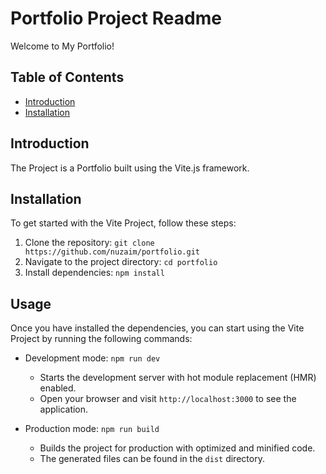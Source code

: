 # Portfolio Project Readme

Welcome to My Portfolio! 

## Table of Contents
- [Introduction](#introduction)
- [Installation](#installation)

## Introduction
The Project is a Portfolio built using the Vite.js framework.

## Installation
To get started with the Vite Project, follow these steps:

1. Clone the repository: `git clone https://github.com/nuzaim/portfolio.git`
2. Navigate to the project directory: `cd portfolio`
3. Install dependencies: `npm install`

## Usage
Once you have installed the dependencies, you can start using the Vite Project by running the following commands:

- Development mode: `npm run dev`
  - Starts the development server with hot module replacement (HMR) enabled.
  - Open your browser and visit `http://localhost:3000` to see the application.

- Production mode: `npm run build`
  - Builds the project for production with optimized and minified code.
  - The generated files can be found in the `dist` directory.
